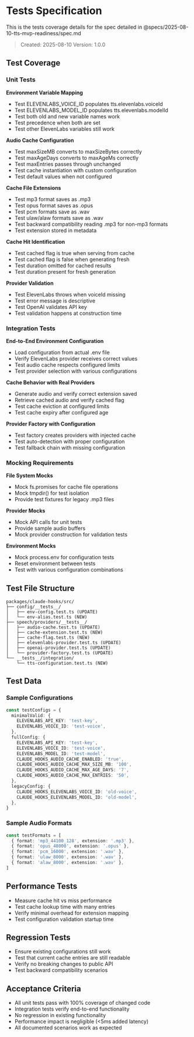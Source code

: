 # Tests Specification

This is the tests coverage details for the spec detailed in @specs/2025-08-10-tts-mvp-readiness/spec.md

> Created: 2025-08-10
> Version: 1.0.0

## Test Coverage

### Unit Tests

**Environment Variable Mapping**

- Test ELEVENLABS_VOICE_ID populates tts.elevenlabs.voiceId
- Test ELEVENLABS_MODEL_ID populates tts.elevenlabs.modelId
- Test both old and new variable names work
- Test precedence when both are set
- Test other ElevenLabs variables still work

**Audio Cache Configuration**

- Test maxSizeMB converts to maxSizeBytes correctly
- Test maxAgeDays converts to maxAgeMs correctly
- Test maxEntries passes through unchanged
- Test cache instantiation with custom configuration
- Test default values when not configured

**Cache File Extensions**

- Test mp3 format saves as .mp3
- Test opus format saves as .opus
- Test pcm formats save as .wav
- Test ulaw/alaw formats save as .wav
- Test backward compatibility reading .mp3 for non-mp3 formats
- Test extension stored in metadata

**Cache Hit Identification**

- Test cached flag is true when serving from cache
- Test cached flag is false when generating fresh
- Test duration omitted for cached results
- Test duration present for fresh generation

**Provider Validation**

- Test ElevenLabs throws when voiceId missing
- Test error message is descriptive
- Test OpenAI validates API key
- Test validation happens at construction time

### Integration Tests

**End-to-End Environment Configuration**

- Load configuration from actual .env file
- Verify ElevenLabs provider receives correct values
- Test audio cache respects configured limits
- Test provider selection with various configurations

**Cache Behavior with Real Providers**

- Generate audio and verify correct extension saved
- Retrieve cached audio and verify cached flag
- Test cache eviction at configured limits
- Test cache expiry after configured age

**Provider Factory with Configuration**

- Test factory creates providers with injected cache
- Test auto-detection with proper configuration
- Test fallback chain with missing configuration

### Mocking Requirements

**File System Mocks**

- Mock fs.promises for cache file operations
- Mock tmpdir() for test isolation
- Provide test fixtures for legacy .mp3 files

**Provider Mocks**

- Mock API calls for unit tests
- Provide sample audio buffers
- Mock provider construction for validation tests

**Environment Mocks**

- Mock process.env for configuration tests
- Reset environment between tests
- Test with various configuration combinations

## Test File Structure

```
packages/claude-hooks/src/
├── config/__tests__/
│   ├── env-config.test.ts (UPDATE)
│   └── env-alias.test.ts (NEW)
├── speech/providers/__tests__/
│   ├── audio-cache.test.ts (UPDATE)
│   ├── cache-extension.test.ts (NEW)
│   ├── cache-flag.test.ts (NEW)
│   ├── elevenlabs-provider.test.ts (UPDATE)
│   ├── openai-provider.test.ts (UPDATE)
│   └── provider-factory.test.ts (UPDATE)
└── __tests__/integration/
    └── tts-configuration.test.ts (NEW)
```

## Test Data

### Sample Configurations

```typescript
const testConfigs = {
  minimalValid: {
    ELEVENLABS_API_KEY: 'test-key',
    ELEVENLABS_VOICE_ID: 'test-voice',
  },
  fullConfig: {
    ELEVENLABS_API_KEY: 'test-key',
    ELEVENLABS_VOICE_ID: 'test-voice',
    ELEVENLABS_MODEL_ID: 'test-model',
    CLAUDE_HOOKS_AUDIO_CACHE_ENABLED: 'true',
    CLAUDE_HOOKS_AUDIO_CACHE_MAX_SIZE_MB: '100',
    CLAUDE_HOOKS_AUDIO_CACHE_MAX_AGE_DAYS: '7',
    CLAUDE_HOOKS_AUDIO_CACHE_MAX_ENTRIES: '50',
  },
  legacyConfig: {
    CLAUDE_HOOKS_ELEVENLABS_VOICE_ID: 'old-voice',
    CLAUDE_HOOKS_ELEVENLABS_MODEL_ID: 'old-model',
  },
}
```

### Sample Audio Formats

```typescript
const testFormats = [
  { format: 'mp3_44100_128', extension: '.mp3' },
  { format: 'opus_48000', extension: '.opus' },
  { format: 'pcm_16000', extension: '.wav' },
  { format: 'ulaw_8000', extension: '.wav' },
  { format: 'alaw_8000', extension: '.wav' },
]
```

## Performance Tests

- Measure cache hit vs miss performance
- Test cache lookup time with many entries
- Verify minimal overhead for extension mapping
- Test configuration validation startup time

## Regression Tests

- Ensure existing configurations still work
- Test that current cache entries are still readable
- Verify no breaking changes to public API
- Test backward compatibility scenarios

## Acceptance Criteria

- All unit tests pass with 100% coverage of changed code
- Integration tests verify end-to-end functionality
- No regression in existing functionality
- Performance impact is negligible (<5ms added latency)
- All documented scenarios work as expected
